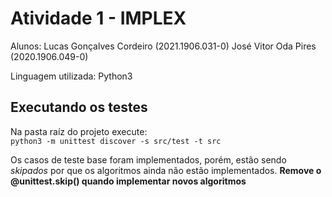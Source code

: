 # Atividade 1 - IMPLEX

Alunos: Lucas Gonçalves Cordeiro (2021.1906.031-0)
        José Vitor Oda Pires (2020.1906.049-0)

Linguagem utilizada: Python3

## Executando os testes

Na pasta raíz do projeto execute:  
`python3 -m unittest discover -s src/test -t src`

Os casos de teste base foram implementados, porém, estão sendo _skipados_ por que os algoritmos ainda não estão implementados. **Remove o @unittest.skip() quando implementar novos algoritmos**
